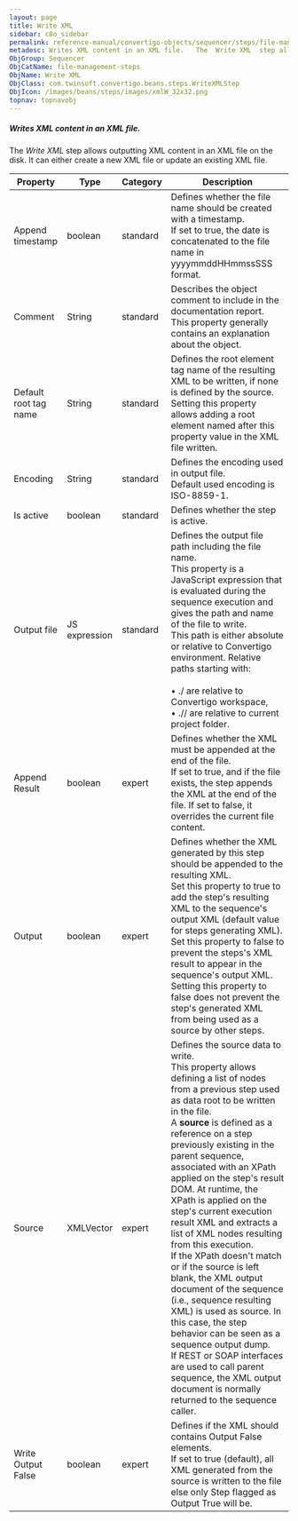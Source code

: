```yaml
---
layout: page
title: Write XML
sidebar: c8o_sidebar
permalink: reference-manual/convertigo-objects/sequencer/steps/file-management-steps/write-xml/
metadesc: Writes XML content in an XML file.   The  Write XML  step allows outputting XML content in an XML file on the disk. It can either create a new XML fil
ObjGroup: Sequencer
ObjCatName: file-management-steps
ObjName: Write XML
ObjClass: com.twinsoft.convertigo.beans.steps.WriteXMLStep
ObjIcon: /images/beans/steps/images/xmlW_32x32.png
topnav: topnavobj
---
```

##### Writes XML content in an XML file. 

The <i>Write XML</i> step allows outputting XML content in an XML file on the disk. It can either create a new XML file or update an existing XML file.

Property | Type | Category | Description
--- | --- | --- | ---
Append timestamp | boolean | standard | Defines whether the file name should be created with a timestamp.<br/>If set to <span class="computer">true</span>, the date is concatenated to the file name in <span class="computer">yyyymmddHHmmssSSS</span> format.
Comment | String | standard | Describes the object comment to include in the documentation report.<br/>This property generally contains an explanation about the object.
Default root tag name | String | standard | Defines the root element tag name of the resulting XML to be written, if none is defined by the source.<br/>Setting this property allows adding a root element named after this property value in the XML file written.
Encoding | String | standard | Defines the encoding used in output file.<br/>Default used encoding is <span class="computer">ISO-8859-1</span>.
Is active | boolean | standard | Defines whether the step is active.
Output file | JS expression | standard | Defines the output file path including the file name.<br/>This property is a JavaScript expression that is evaluated during the sequence execution and gives the path and name of the file to write. <br/>This path is either absolute or relative to Convertigo environment. Relative paths starting with:<br/><br/>• <span class="computer">./</span> are relative to Convertigo workspace,<br/>• <span class="computer">.//</span> are relative to current project folder. <br/>
Append Result | boolean | expert | Defines whether the XML must be appended at the end of the file.<br/>If set to <span class="computer">true</span>, and if the file exists, the step appends the XML at the end of the file. If set to <span class="computer">false</span>, it overrides the current file content.
Output | boolean | expert | Defines whether the XML generated by this step should be appended to the resulting XML.<br/>Set this property to <span class="computer">true</span> to add the step's resulting XML to the sequence's output XML (default value for steps generating XML). Set this property to <span class="computer">false</span> to prevent the steps's XML result to appear in the sequence's output XML.<br/>Setting this property to <span class="computer">false</span> does not prevent the step's generated XML from being used as a source by other steps.
Source | XMLVector | expert | Defines the source data to write.<br/>This property allows defining a list of nodes from a previous step used as data root to be written in the file. <br/>A <b>source</b> is defined as a reference on a step previously existing in the parent sequence, associated with an XPath applied on the step's result DOM. At runtime, the XPath is applied on the step's current execution result XML and extracts a list of XML nodes resulting from this execution. <br/>If the XPath doesn't match or if the source is left blank, the XML output document of the sequence (i.e., sequence resulting XML) is used as source. In this case, the step behavior can be seen as a sequence output dump. <br/>If REST or SOAP interfaces are used to call parent sequence, the XML output document is normally returned to the sequence caller.
Write Output False | boolean | expert | Defines if the XML should contains Output False elements.<br/>If set to <span class="computer">true</span> (default), all XML generated from the source is written to the file else only Step flagged as <span class="computer">Output True</span> will be.
